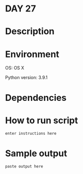 
# DAY 27

# Description

# Environment
OS: OS X

Python version: 3.9.1

# Dependencies

# How to run script
```
enter instructions here
```

# Sample output
```
paste output here
```

